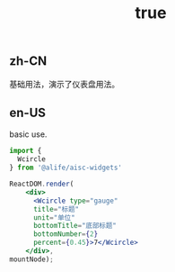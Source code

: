 ﻿---
order: 8
title:
  zh-CN: 仪表盘
  en-US: Basic
---

## zh-CN

基础用法，演示了仪表盘用法。

## en-US

basic use.


````jsx
import {
  Wcircle
} from '@alife/aisc-widgets'

ReactDOM.render(
    <div>
      <Wcircle type="gauge" 
      title="标题"
      unit="单位"
      bottomTitle="底部标题" 
      bottomNumber={2} 
      percent={0.45}>7</Wcircle>
    </div>,
mountNode);
````
